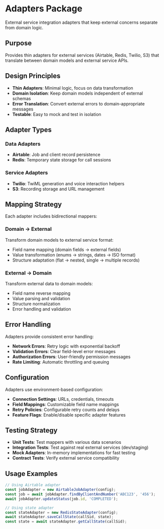 # Adapters Package

External service integration adapters that keep external concerns separate from domain logic.

## Purpose
Provides thin adapters for external services (Airtable, Redis, Twilio, S3) that translate between domain models and external service APIs.

## Design Principles
- **Thin Adapters**: Minimal logic, focus on data transformation
- **Domain Isolation**: Keep domain models independent of external schemas
- **Error Translation**: Convert external errors to domain-appropriate messages
- **Testable**: Easy to mock and test in isolation

## Adapter Types

### Data Adapters
- **Airtable**: Job and client record persistence
- **Redis**: Temporary state storage for call sessions

### Service Adapters  
- **Twilio**: TwiML generation and voice interaction helpers
- **S3**: Recording storage and URL management

## Mapping Strategy
Each adapter includes bidirectional mappers:

### Domain → External
Transform domain models to external service format:
- Field name mapping (domain fields → external fields)
- Value transformation (enums → strings, dates → ISO format)
- Structure adaptation (flat → nested, single → multiple records)

### External → Domain
Transform external data to domain models:
- Field name reverse mapping
- Value parsing and validation  
- Structure normalization
- Error handling and validation

## Error Handling
Adapters provide consistent error handling:
- **Network Errors**: Retry logic with exponential backoff
- **Validation Errors**: Clear field-level error messages
- **Authorization Errors**: User-friendly permission messages
- **Rate Limiting**: Automatic throttling and queuing

## Configuration
Adapters use environment-based configuration:
- **Connection Settings**: URLs, credentials, timeouts
- **Field Mappings**: Customizable field name mappings
- **Retry Policies**: Configurable retry counts and delays
- **Feature Flags**: Enable/disable specific adapter features

## Testing Strategy
- **Unit Tests**: Test mappers with various data scenarios
- **Integration Tests**: Test against real external services (dev/staging)
- **Mock Adapters**: In-memory implementations for fast testing
- **Contract Tests**: Verify external service compatibility

## Usage Examples
```typescript
// Using Airtable adapter
const jobAdapter = new AirtableJobAdapter(config);
const job = await jobAdapter.findByClientAndNumber('ABC123', '456');
await jobAdapter.updateStatus(job.id, 'COMPLETED');

// Using state adapter  
const stateAdapter = new RedisStateAdapter(config);
await stateAdapter.saveCallState(callSid, state);
const state = await stateAdapter.getCallState(callSid);
```
